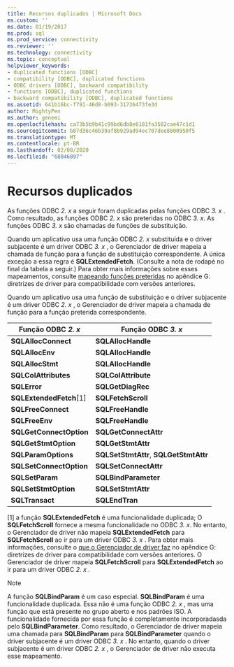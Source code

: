 ```yaml
---
title: Recursos duplicados | Microsoft Docs
ms.custom: ''
ms.date: 01/19/2017
ms.prod: sql
ms.prod_service: connectivity
ms.reviewer: ''
ms.technology: connectivity
ms.topic: conceptual
helpviewer_keywords:
- duplicated functions [ODBC]
- compatibility [ODBC], duplicated functions
- ODBC drivers [ODBC], backward compatibility
- functions [ODBC], duplicated functions
- backward compatibility [ODBC], duplicated functions
ms.assetid: 641b16bc-f791-46d8-b093-31736473fe3d
author: MightyPen
ms.author: genemi
ms.openlocfilehash: ca73b5b9b41c99bd6db8e6181fa3582cae47c1d1
ms.sourcegitcommit: b87d36c46b39af8b929ad94ec707dee8800950f5
ms.translationtype: MT
ms.contentlocale: pt-BR
ms.lasthandoff: 02/08/2020
ms.locfileid: "68046897"
---
```

# <a name="duplicated-features"></a>Recursos duplicados
As funções ODBC *2. x* a seguir foram duplicadas pelas funções ODBC *3. x* . Como resultado, as funções ODBC *2. x* são preteridas no ODBC *3. x*. As funções ODBC *3. x* são chamadas de funções de substituição.  
  
 Quando um aplicativo usa uma função ODBC *2. x* substituída e o driver subjacente é um driver ODBC *3. x* , o Gerenciador de driver mapeia a chamada de função para a função de substituição correspondente. A única exceção a essa regra é **SQLExtendedFetch**. (Consulte a nota de rodapé no final da tabela a seguir.) Para obter mais informações sobre esses mapeamentos, consulte [mapeando funções preteridas](../../../odbc/reference/appendixes/mapping-deprecated-functions.md) no apêndice G: diretrizes de driver para compatibilidade com versões anteriores.  
  
 Quando um aplicativo usa uma função de substituição e o driver subjacente é um driver ODBC *2. x* , o Gerenciador de driver mapeia a chamada de função para a função preterida correspondente.  
  
|Função ODBC *2. x*|Função ODBC *3. x*|  
|-------------------------|-------------------------|  
|**SQLAllocConnect**|**SQLAllocHandle**|  
|**SQLAllocEnv**|**SQLAllocHandle**|  
|**SQLAllocStmt**|**SQLAllocHandle**|  
|**SQLColAttributes**|**SQLColAttribute**|  
|**SQLError**|**SQLGetDiagRec**|  
|**SQLExtendedFetch**[1]|**SQLFetchScroll**|  
|**SQLFreeConnect**|**SQLFreeHandle**|  
|**SQLFreeEnv**|**SQLFreeHandle**|  
|**SQLGetConnectOption**|**SQLGetConnectAttr**|  
|**SQLGetStmtOption**|**SQLGetStmtAttr**|  
|**SQLParamOptions**|**SQLSetStmtAttr**, **SQLGetStmtAttr**|  
|**SQLSetConnectOption**|**SQLSetConnectAttr**|  
|**SQLSetParam**|**SQLBindParameter**|  
|**SQLSetStmtOption**|**SQLSetStmtAttr**|  
|**SQLTransact**|**SQLEndTran**|  
  
 [1] a função **SQLExtendedFetch** é uma funcionalidade duplicada; O **SQLFetchScroll** fornece a mesma funcionalidade no ODBC *3. x*. No entanto, o Gerenciador de driver não mapeia **SQLExtendedFetch** para **SQLFetchScroll** ao ir para um driver ODBC *3. x* . Para obter mais informações, consulte o [que o Gerenciador de driver faz](../../../odbc/reference/appendixes/what-the-driver-manager-does.md) no apêndice G: diretrizes de driver para compatibilidade com versões anteriores. O Gerenciador de driver mapeia **SQLFetchScroll** para **SQLExtendedFetch** ao ir para um driver ODBC *2. x* .  
  
> [!NOTE]
>  A função **SQLBindParam** é um caso especial. **SQLBindParam** é uma funcionalidade duplicada. Essa não é uma função ODBC *2. x* , mas uma função que está presente no grupo aberto e nos padrões ISO. A funcionalidade fornecida por essa função é completamente incorporadasda pelo **SQLBindParameter**. Como resultado, o Gerenciador de driver mapeia uma chamada para **SQLBindParam** para **SQLBindParameter** quando o driver subjacente é um driver ODBC *3. x* . No entanto, quando o driver subjacente é um driver ODBC *2. x* , o Gerenciador de driver não executa esse mapeamento.

